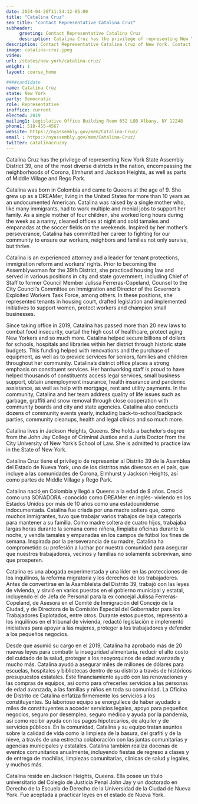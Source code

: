 ```yaml
---
date: 2024-04-26T11:54:12-05:00
title: "Catalina Cruz"
seo_title: "contact Representative Catalina Cruz"
subheader:
     greeting: Contact Representative Catalina Cruz
     description: Catalina Cruz has the privilege of representing New York State Assembly District 39, one of the most diverse districts in the nation, encompassing the neighborhoods of Corona, Elmhurst and Jackson Heights, as well as parts of Middle Village and Rego Park.
description: Contact Representative Catalina Cruz of New York. Contact information for Catalina Cruz includes email address, phone number, and mailing address.
image: catalina-cruz.jpeg
video:
url: /states/new-york/catalina-cruz/
weight: 1
layout: course_home

####candidate
name: Catalina Cruz
state: New York
party: Democratic
role: Representative
inoffice: current
elected: 2019
mailing1: Legislative Office Building Room 652 LOB Albany, NY 12248
phone1: 518-455-4567
website: https://nyassembly.gov/mem/Catalina-Cruz/
email : https://nyassembly.gov/mem/Catalina-Cruz/
twitter: catalinacruzny
---
```


Catalina Cruz has the privilege of representing New York State Assembly District 39, one of the most diverse districts in the nation, encompassing the neighborhoods of Corona, Elmhurst and Jackson Heights, as well as parts of Middle Village and Rego Park.

Catalina was born in Colombia and came to Queens at the age of 9. She grew up as a DREAMer, living in the United States for more than 10 years as an undocumented American. Catalina was raised by a single mother who, like many immigrants, had to work multiple and menial jobs to support her family. As a single mother of four children, she worked long hours during the week as a nanny, cleaned offices at night and sold tamales and empanadas at the soccer fields on the weekends. Inspired by her mother’s perseverance, Catalina has committed her career to fighting for our community to ensure our workers, neighbors and families not only survive, but thrive.

Catalina is an experienced attorney and a leader for tenant protections, immigration reform and workers’ rights. Prior to becoming the Assemblywoman for the 39th District, she practiced housing law and served in various positions in city and state government, including Chief of Staff to former Council Member Julissa Ferreras-Copeland, Counsel to the City Council’s Committee on Immigration and Director of the Governor’s Exploited Workers Task Force, among others. In these positions, she represented tenants in housing court, drafted legislation and implemented initiatives to support women, protect workers and champion small businesses.

Since taking office in 2019, Catalina has passed more than 20 new laws to combat food insecurity, curtail the high cost of healthcare, protect aging New Yorkers and so much more. Catalina helped secure billions of dollars for schools, hospitals and libraries within her district through historic state budgets. This funding helped with renovations and the purchase of equipment, as well as to provide services for seniors, families and children throughout her community. Catalina’s district office places a strong emphasis on constituent services. Her hardworking staff is proud to have helped thousands of constituents access legal services, small business support, obtain unemployment insurance, health insurance and pandemic assistance, as well as help with mortgage, rent and utility payments. In the community, Catalina and her team address quality of life issues such as garbage, graffiti and snow removal through close cooperation with community boards and city and state agencies. Catalina also conducts dozens of community events yearly, including back-to-school/backpack parties, community cleanups, health and legal clinics and so much more.

Catalina lives in Jackson Heights, Queens. She holds a bachelor’s degree from the John Jay College of Criminal Justice and a Juris Doctor from the City University of New York’s School of Law. She is admitted to practice law in the State of New York.

Catalina Cruz tiene el privilegio de representar al Distrito 39 de la Asamblea del Estado de Nueva York, uno de los distritos más diversos en el país, que incluye a las comunidades de Corona, Elmhurst y Jackson Heights, así como partes de Middle Village y Rego Park.

Catalina nació en Colombia y llegó a Queens a la edad de 9 años. Creció como una SOÑADORA -conocido como DREAMer en inglés- viviendo en los Estados Unidos por más de 10 años como una estadounidense indocumentada. Catalina fue criada por una madre soltera que, como muchos inmigrantes, tuvo que trabajar varios trabajos de baja categoría para mantener a su familia. Como madre soltera de cuatro hijos, trabajaba largas horas durante la semana como niñera, limpiaba oficinas durante la noche, y vendía tamales y empanadas en los campos de fútbol los fines de semana. Inspirada por la perseverancia de su madre, Catalina ha comprometido su profesión a luchar por nuestra comunidad para asegurar que nuestros trabajadores, vecinos y familias no solamente sobrevivan, sino que prosperen.

Catalina es una abogada experimentada y una líder en las protecciones de los inquilinos, la reforma migratoria y los derechos de los trabajadores. Antes de convertirse en la Asambleísta del Distrito 39, trabajó con las leyes de vivienda, y sirvió en varios puestos en el gobierno municipal y estatal, incluyendo el de Jefa de Personal para la ex concejal Julissa Ferreras-Copeland, de Asesora en el Comité de Inmigración del Concejo de la Ciudad, y de Directora de la Comisión Especial del Gobernador para los Trabajadores Explotados, entre otros. Durante estos puestos, representó a los inquilinos en el tribunal de vivienda, redactó legislación e implementó iniciativas para apoyar a las mujeres, proteger a los trabajadores y defender a los pequeños negocios.

Desde que asumió su cargo en el 2019, Catalina ha aprobado más de 20 nuevas leyes para combatir la inseguridad alimentaria, reducir el alto costo del cuidado de la salud, proteger a los neoyorquinos de edad avanzada y mucho más. Catalina ayudó a asegurar miles de millones de dólares para escuelas, hospitales y bibliotecas dentro de su distrito a través de históricos presupuestos estatales. Este financiamiento ayudó con las renovaciones y las compras de equipos, así como para ofrecerles servicios a las personas de edad avanzada, a las familias y niños en toda su comunidad. La Oficina de Distrito de Catalina enfatiza firmemente los servicios a los constituyentes. Su laborioso equipo se enorgullece de haber ayudado a miles de constituyentes a acceder servicios legales, apoyo para pequeños negocios, seguro por desempleo, seguro médico y ayuda por la pandemia, así como recibir ayuda con los pagos hipotecarios, de alquiler y de servicios públicos. En la comunidad, Catalina y su equipo tratan asuntos sobre la calidad de vida como la limpieza de la basura, del grafiti y de la nieve, a través de una estrecha colaboración con las juntas comunitarias y agencias municipales y estatales. Catalina también realiza docenas de eventos comunitarios anualmente, incluyendo fiestas de regreso a clases y de entrega de mochilas, limpiezas comunitarias, clínicas de salud y legales, y muchos más.

Catalina reside en Jackson Heights, Queens. Ella posee un título universitario del Colegio de Justicia Penal John Jay y un doctorado en Derecho de la Escuela de Derecho de la Universidad de la Ciudad de Nueva York. Fue aceptada a practicar leyes en el estado de Nueva York.
